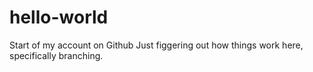 # hello-world
Start of my account on Github
Just figgering out how things work here, specifically branching.
